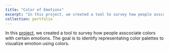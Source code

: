 ```yaml
---
title: "Color of Emotions"
excerpt: "In this project, we created a tool to survey how people asscociate colors with certain emotions. The goal is to identify  representating color palettes to visualize emotion using colors<br/><img src='/images/500x300.png'>"
collection: portfolio
---
```


In this <a href="colorofemotions.cs.umass.edu">project</a>, we created a tool to survey how people asscociate colors with certain emotions. The goal is to identify  representating color palettes to visualize emotion using colors.
